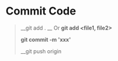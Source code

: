 # Commit Code
> __git add . __ Or __git add <file1, file2>__
> 
> __git commit -m 'xxx'__
>
> __git push origin <branch name>

